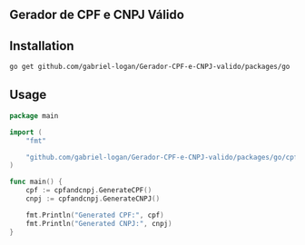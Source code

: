 ## Gerador de CPF e CNPJ Válido

## Installation

```bash
go get github.com/gabriel-logan/Gerador-CPF-e-CNPJ-valido/packages/go
```

## Usage

```go
package main

import (
	"fmt"

	"github.com/gabriel-logan/Gerador-CPF-e-CNPJ-valido/packages/go/cpfandcnpj"
)

func main() {
	cpf := cpfandcnpj.GenerateCPF()
	cnpj := cpfandcnpj.GenerateCNPJ()

	fmt.Println("Generated CPF:", cpf)
	fmt.Println("Generated CNPJ:", cnpj)
}
```
